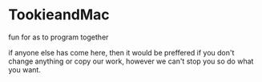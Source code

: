 # TookieandMac
fun for as to program together



if anyone else has come here, then it would be preffered if you don't change anything or copy our work, however we can't stop you so do what you want.
